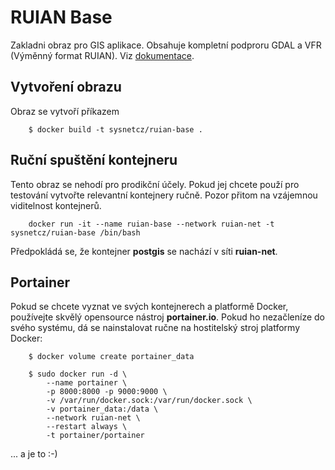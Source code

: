 # RUIAN Base

Zakladni obraz pro GIS aplikace. Obsahuje kompletní podproru GDAL a VFR (Výměnný format RUIAN). Viz [dokumentace](http://freegis.fsv.cvut.cz/gwiki/RUIAN_/_GDAL#VFR_konverzn.C3.AD_skripty).

## Vytvoření obrazu

Obraz se vytvoří příkazem

        $ docker build -t sysnetcz/ruian-base .

## Ruční spuštění kontejneru

Tento obraz se nehodí pro prodikční účely. Pokud jej chcete použí pro testování vytvořte relevantní kontejnery ručně. Pozor přitom na vzájemnou viditelnost kontejnerů. 

        docker run -it --name ruian-base --network ruian-net -t sysnetcz/ruian-base /bin/bash

Předpokládá se, že kontejner **postgis** se nachází v síti **ruian-net**. 

## Portainer

Pokud se chcete vyznat ve svých kontejnerech a platformě Docker, používejte skvělý opensource nástroj **portainer.io**. Pokud ho nezačleníze do svého systému, dá se nainstalovat ručne na hostitelský stroj platformy Docker:

        $ docker volume create portainer_data

        $ sudo docker run -d \
            --name portainer \
            -p 8000:8000 -p 9000:9000 \
            -v /var/run/docker.sock:/var/run/docker.sock \
            -v portainer_data:/data \
            --network ruian-net \
            --restart always \
            -t portainer/portainer

... a je to :-) 


